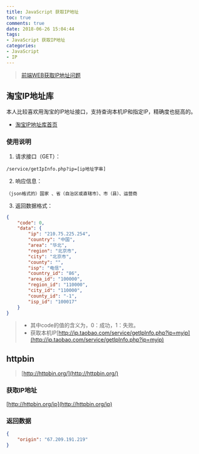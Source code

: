 ```yaml
---
title: JavaScript 获取IP地址
toc: true
comments: true
date: 2018-06-26 15:04:44
tags:
- JavaScript 获取IP地址
categories:
- JavaScript
- IP
---
```


> [前端WEB获取IP地址问题](https://segmentfault.com/q/1010000010330099)

## 淘宝IP地址库
本人比较喜欢用淘宝的IP地址接口，支持查询本机IP和指定IP，精确度也挺高的。
* [淘宝IP地址库首页](http://ip.taobao.com/)
### 使用说明
1. 请求接口（GET）：
```
/service/getIpInfo.php?ip=[ip地址字串]
```
2. 响应信息：
```
（json格式的）国家 、省（自治区或直辖市）、市（县）、运营商
```
3. 返回数据格式：
```json
{
    "code": 0,
    "data": {
        "ip": "210.75.225.254",
        "country": "中国",
        "area": "华北",
        "region": "北京市",
        "city": "北京市",
        "county": "",
        "isp": "电信",
        "country_id": "86",
        "area_id": "100000",
        "region_id": "110000",
        "city_id": "110000",
        "county_id": "-1",
        "isp_id": "100017"
    }
}
```
> * 其中code的值的含义为，0：成功，1：失败。
> * 获取本机IP[http://ip.taobao.com/service/getIpInfo.php?ip=myip](http://ip.taobao.com/service/getIpInfo.php?ip=myip)

##  httpbin
> [http://httpbin.org/](http://httpbin.org/)

### 获取IP地址
[http://httpbin.org/ip](http://httpbin.org/ip)
### 返回数据
```json
{
    "origin": "67.209.191.219"
}
```
